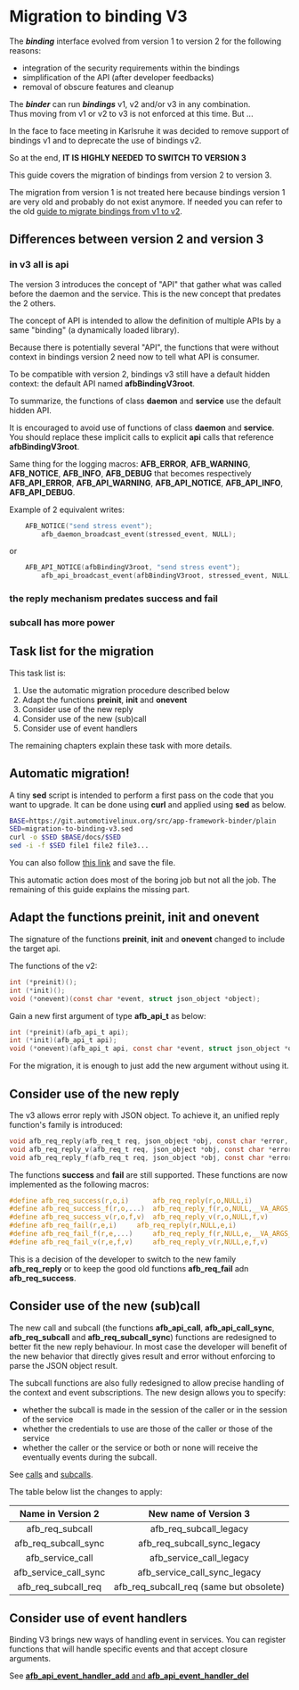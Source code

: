 Migration to binding V3
=======================

The ***binding*** interface evolved from version 1 to version 2
for the following reasons:

- integration of the security requirements within the bindings
- simplification of the API (after developer feedbacks)
- removal of obscure features and cleanup

The ***binder*** can run ***bindings*** v1, v2 and/or v3 in any combination.  
Thus moving from v1 or v2 to v3 is not enforced at this time. But ...

In the face to face meeting in Karlsruhe it was decided to remove support
of bindings v1 and to deprecate the use of bindings v2.

So at the end, **IT IS HIGHLY NEEDED TO SWITCH TO VERSION 3**

This guide covers the migration of bindings from version 2 to version 3.

The migration from version 1 is not treated here because bindings version 1
are very old and probably do not exist anymore. If needed you can refer
to the old [guide to migrate bindings from v1 to v2](legacy/afb-migration-v1-to-v2.html).


Differences between version 2 and version 3
-------------------------------------------

### in v3 all is api

The version 3 introduces the concept of "API" that gather what was called before
the daemon and the service. This is the new concept that predates the 2 others.

The concept of API is intended to allow the definition of multiple APIs
by a same "binding" (a dynamically loaded library).

Because there is potentially several "API", the functions that were without
context in bindings version 2 need now to tell what API is consumer.

To be compatible with version 2, bindings v3 still have a default hidden
context: the default API named **afbBindingV3root**.

To summarize, the functions of class **daemon** and **service** use the default
hidden API.

It is encouraged to avoid use of functions of class **daemon** and **service**.
You should replace these implicit calls to explicit **api** calls that 
reference **afbBindingV3root**.

Same thing for the logging macros: **AFB_ERROR**, **AFB_WARNING**,
**AFB_NOTICE**, **AFB_INFO**, **AFB_DEBUG** that becomes respectively
**AFB_API_ERROR**, **AFB_API_WARNING**, **AFB_API_NOTICE**, **AFB_API_INFO**,
**AFB_API_DEBUG**.

Example of 2 equivalent writes:

```C
	AFB_NOTICE("send stress event");
        afb_daemon_broadcast_event(stressed_event, NULL);
```

or 

```C
	AFB_API_NOTICE(afbBindingV3root, "send stress event");
        afb_api_broadcast_event(afbBindingV3root, stressed_event, NULL);
```

### the reply mechanism predates success and fail

### subcall has more power

Task list for the migration
---------------------------

This task list is:

1. Use the automatic migration procedure described below
2. Adapt the functions **preinit**, **init** and **onevent**
3. Consider use of the new reply
4. Consider use of the new (sub)call
5. Consider use of event handlers

The remaining chapters explain these task with more details.

Automatic migration!
--------------------

A tiny **sed** script is intended to perform a first pass on the code that
you want to upgrade. It can be done using **curl** and applied using **sed**
as below.

```bash
BASE=https://git.automotivelinux.org/src/app-framework-binder/plain
SED=migration-to-binding-v3.sed
curl -o $SED $BASE/docs/$SED
sed -i -f $SED file1 file2 file3...
```

You can also follow
[this link](https://git.automotivelinux.org/src/app-framework-binder/plain/docs/migration-to-binding-v3.sed)
and save the file.

This automatic action does most of the boring job but not all the job.
The remaining of this guide explains the missing part.

Adapt the functions preinit, init and onevent
----------------------------------------------

The signature of the functions **preinit**, **init** and **onevent** changed
to include the target api.

The functions of the v2:

```C
int (*preinit)();
int (*init)();
void (*onevent)(const char *event, struct json_object *object);
```

Gain a new first argument of type **afb_api_t** as below:

```C
int (*preinit)(afb_api_t api);
int (*init)(afb_api_t api);
void (*onevent)(afb_api_t api, const char *event, struct json_object *object);
```

For the migration, it is enough to just add the new argument without
using it.

Consider use of the new reply
-----------------------------

The v3 allows error reply with JSON object. To achieve it, an unified
reply function's family is introduced:

```C
void afb_req_reply(afb_req_t req, json_object *obj, const char *error, const char *info);
void afb_req_reply_v(afb_req_t req, json_object *obj, const char *error, const char *info, va_list args);
void afb_req_reply_f(afb_req_t req, json_object *obj, const char *error, const char *info, ...);
```

The functions **success** and **fail** are still supported.
These functions are now implemented as the following macros:


```C
#define afb_req_success(r,o,i)		afb_req_reply(r,o,NULL,i)
#define afb_req_success_f(r,o,...)	afb_req_reply_f(r,o,NULL,__VA_ARGS__)
#define afb_req_success_v(r,o,f,v)	afb_req_reply_v(r,o,NULL,f,v)
#define afb_req_fail(r,e,i)		afb_req_reply(r,NULL,e,i)
#define afb_req_fail_f(r,e,...)		afb_req_reply_f(r,NULL,e,__VA_ARGS__)
#define afb_req_fail_v(r,e,f,v)		afb_req_reply_v(r,NULL,e,f,v)
```

This is a decision of the developer to switch to the new family
**afb_req_reply** or to keep the good old functions **afb_req_fail**
adn **afb_req_success**.

Consider use of the new (sub)call
---------------------------------

The new call and subcall (the functions **afb_api_call**, **afb_api_call_sync**,
**afb_req_subcall** and **afb_req_subcall_sync**) functions are redesigned
to better fit the new reply behaviour. In most case the developer will benefit
of the new behavior that directly gives result and error without enforcing
to parse the JSON object result.

The subcall functions are also fully redesigned to allow precise handling
of the context and event subscriptions. The new design allows you to specify:

 - whether the subcall is made in the session of the caller or in the session
   of the service
 - whether the credentials to use are those of the caller or those of the
   service
 - whether the caller or the service or both or none will receive the
   eventually events during the subcall.

See [calls](reference-v3/func-api/#calls-and-job-functions) and
[subcalls](reference-v3/func-req/#subcall-functions).

The table below list the changes to apply:

| Name in Version 2      | New name of Version 3
|:----------------------:|:----------------------------------------------------:
| afb_req_subcall        | afb_req_subcall_legacy
| afb_req_subcall_sync   | afb_req_subcall_sync_legacy
| afb_service_call       | afb_service_call_legacy
| afb_service_call_sync  | afb_service_call_sync_legacy
| afb_req_subcall_req    | afb_req_subcall_req (same but obsolete)


Consider use of event handlers
------------------------------

Binding V3 brings new ways of handling event in services. You can register
functions that will handle specific events and that accept closure arguments.

See [**afb_api_event_handler_add** and **afb_api_event_handler_del**](reference-v3/func-api/#event-functions)

